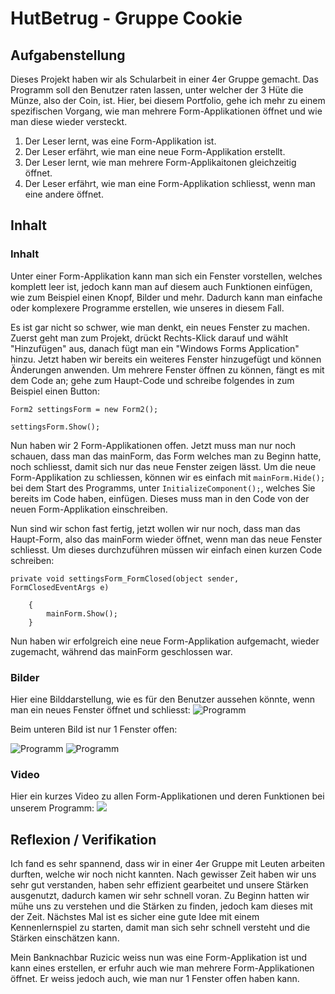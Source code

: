 # HutBetrug - Gruppe Cookie
## Aufgabenstellung
Dieses Projekt haben wir als Schularbeit in einer 4er Gruppe gemacht. Das Programm soll den Benutzer raten lassen, unter welcher der 3 Hüte die Münze, also der Coin, ist. Hier, bei diesem Portfolio, gehe ich mehr zu einem spezifischen Vorgang, wie man mehrere Form-Applikationen öffnet und wie man diese wieder versteckt.

1. Der Leser lernt, was eine Form-Applikation ist.
2. Der Leser erfährt, wie man eine neue Form-Applikation erstellt.
3. Der Leser lernt, wie man mehrere Form-Applikaitonen gleichzeitig öffnet.
4. Der Leser erfährt, wie man eine Form-Applikation schliesst, wenn man eine andere öffnet.

## Inhalt
### Inhalt
Unter einer Form-Applikation kann man sich ein Fenster vorstellen, welches komplett leer ist, jedoch kann man auf diesem auch Funktionen einfügen, wie zum Beispiel einen Knopf, Bilder und mehr. Dadurch kann man einfache oder komplexere Programme erstellen, wie unseres in diesem Fall.

Es ist gar nicht so schwer, wie man denkt, ein neues Fenster zu machen. Zuerst geht man zum Projekt, drückt Rechts-Klick darauf und wählt "Hinzufügen" aus, danach fügt man ein "Windows Forms Application" hinzu. Jetzt haben wir bereits ein weiteres Fenster hinzugefügt und können Änderungen anwenden.
Um mehrere Fenster öffnen zu können, fängt es mit dem Code an; gehe zum Haupt-Code und schreibe folgendes in zum Beispiel einen Button:

`Form2 settingsForm = new Form2();`

`settingsForm.Show();`

Nun haben wir 2 Form-Applikationen offen.
Jetzt muss man nur noch schauen, dass man das mainForm, das Form welches man zu Beginn hatte, noch schliesst, damit sich nur das neue Fenster zeigen lässt. Um die neue Form-Applikation zu schliessen, können wir es einfach mit `mainForm.Hide();` bei dem Start des Programms, unter `InitializeComponent();`, welches Sie bereits im Code haben, einfügen. Dieses muss man in den Code von der neuen Form-Applikation einschreiben.

Nun sind wir schon fast fertig, jetzt wollen wir nur noch, dass man das Haupt-Form, also das mainForm wieder öffnet, wenn man das neue Fenster schliesst.
Um dieses durchzuführen müssen wir einfach einen kurzen Code schreiben:

```private void settingsForm_FormClosed(object sender, FormClosedEventArgs e)```

        {
            mainForm.Show();
        }
   
Nun haben wir erfolgreich eine neue Form-Applikation aufgemacht, wieder zugemacht, während das mainForm geschlossen war.

### Bilder
Hier eine Bilddarstellung, wie es für den Benutzer aussehen könnte, wenn man ein neues Fenster öffnet und schliesst:
![Programm](https://i.imgur.com/hmW6t4J.jpg)

Beim unteren Bild ist nur 1 Fenster offen:

![Programm](https://i.imgur.com/R16NKES.jpg)
![Programm](https://i.imgur.com/pPxgKDO.jpg)

### Video
Hier ein kurzes Video zu allen Form-Applikationen und deren Funktionen bei unserem Programm:
[![](https://i.imgur.com/UdsPUGR.jpg)](https://youtu.be/hF-tRYMbz3U)

## Reflexion / Verifikation
Ich fand es sehr spannend, dass wir in einer 4er Gruppe mit Leuten arbeiten durften, welche wir noch nicht kannten. Nach gewisser Zeit haben wir uns sehr gut verstanden, haben sehr effizient gearbeitet und unsere Stärken ausgenutzt, dadurch kamen wir sehr schnell voran. Zu Beginn hatten wir mühe uns zu verstehen und die Stärken zu finden, jedoch kam dieses mit der Zeit. Nächstes Mal ist es sicher eine gute Idee mit einem Kennenlernspiel zu starten, damit man sich sehr schnell versteht und die Stärken einschätzen kann.

Mein Banknachbar Ruzicic weiss nun was eine Form-Applikation ist und kann eines erstellen, er erfuhr auch wie man mehrere Form-Applikationen öffnet. Er weiss jedoch auch, wie man nur 1 Fenster offen haben kann.
